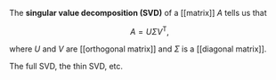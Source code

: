 The **singular value decomposition (SVD)** of a [[matrix]] $A$ tells us that

$$
A = U\Sigma V^\mathsf{T},
$$

where $U$ and $V$ are [[orthogonal matrix]] and $\Sigma$ is a [[diagonal matrix]].

The full SVD, the thin SVD, etc.